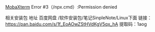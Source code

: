 [MobaXterm](https://www.jianshu.com/p/1f6f1adf7012)
Error #3（/npx.cmd）:Permission denied

相关安装包
 地址 百度网盘 /软件安装包/笔记SinpleNote/Linux下面
链接：https://pan.baidu.com/s/1f_EoAOwZStHVdKgV5qx_hA 
提取码：1aog
